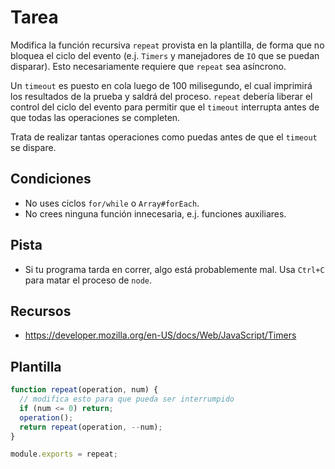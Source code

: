 # Tarea

Modifica la función recursiva `repeat` provista en la plantilla, de forma que no bloquea el ciclo del evento (e.j. `Timers` y manejadores de `IO` que se puedan disparar). Esto necesariamente requiere que `repeat` sea asíncrono.

Un `timeout` es puesto en cola luego de 100 milisegundo, el cual imprimirá los resultados de la prueba y saldrá del proceso. `repeat` debería liberar el control del ciclo del evento para permitir que el `timeout` interrupta antes de que todas las operaciones se completen.

Trata de realizar tantas operaciones como puedas antes de que el `timeout` se dispare.

## Condiciones

- No uses ciclos `for/while` o `Array#forEach`.
- No crees ninguna función innecesaria, e.j. funciones auxiliares.

## Pista

- Si tu programa tarda en correr, algo está probablemente mal. Usa `Ctrl+C` para matar el proceso de `node`.

## Recursos

- https://developer.mozilla.org/en-US/docs/Web/JavaScript/Timers

## Plantilla

```js
function repeat(operation, num) {
  // modifica esto para que pueda ser interrumpido
  if (num <= 0) return;
  operation();
  return repeat(operation, --num);
}

module.exports = repeat;
```
